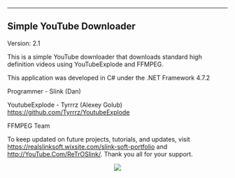 -------------------------
Simple YouTube Downloader
-------------------------
Version: 2.1

This is a simple YouTube downloader that downloads standard high definition videos using YouTubeExplode and FFMPEG.

This application was developed in C# under the .NET Framework 4.7.2

Programmer - Slink (Dan)

YoutubeExplode -  Tyrrrz (Alexey Golub) https://github.com/Tyrrrz/YoutubeExplode

FFMPEG Team

To keep updated on future projects, tutorials, and updates, visit https://realslinksoft.wixsite.com/slink-soft-portfolio and
http://YouTube.Com/ReTrOSlink/. Thank you all for your support.


<p align=center><img src=https://static.wixstatic.com/media/63ae1a_dd81f0ad3bcf4320ae4ba7d88bc70b55~mv2.png/v1/fill/w_370,h_543,al_c,q_85/06-05-24%20PM_6-15-2020.webp></p>
